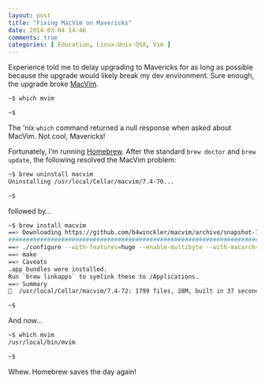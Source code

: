 ```yaml
---
layout: post
title: "Fixing MacVim on Mavericks"
date: 2014-03-04 14:48
comments: true
categories: [ Education, Linux-Unix-OSX, Vim ]
---
```

Experience told me to delay upgrading to Mavericks for as long as possible because the upgrade would likely break my dev environment. Sure enough, the upgrade broke [MacVim](/blog/2013/01/12/why-i-use-vim/).

```bash
~$ which mvim

~$
```

The 'nix `which` command returned a null response when asked about MacVim. Not cool, Mavericks! 
<!--more-->
Fortunately, I’m running [Homebrew](/blog/2014/02/12/homebrew-fundamentals/). After the standard `brew doctor` and `brew update`, the following resolved the MacVim problem:


```bash
~$ brew uninstall macvim
Uninstalling /usr/local/Cellar/macvim/7.4-70...

~$
```

followed by…

```bash
~$ brew install macvim
==> Downloading https://github.com/b4winckler/macvim/archive/snapshot-72.tar.gz
######################################################################## 100.0%
==> ./configure --with-features=huge --enable-multibyte --with-macarchs=x86_64 --enable-perlinterp --enable-rubyinterp --enable-tcli
==> make
==> Caveats
.app bundles were installed.
Run `brew linkapps` to symlink these to /Applications.
==> Summary
🍺  /usr/local/Cellar/macvim/7.4-72: 1799 files, 28M, built in 37 seconds

~$
```

And now…

```bash
~$ which mvim
/usr/local/bin/mvim

~$ 
```

Whew. Homebrew saves the day again!


